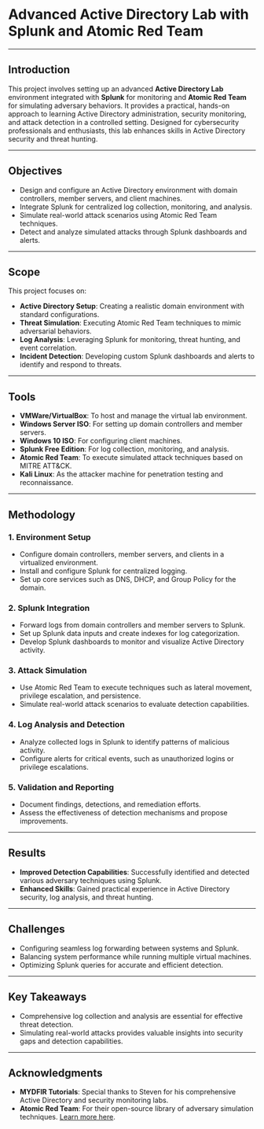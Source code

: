 # Advanced Active Directory Lab with Splunk and Atomic Red Team

---

## **Introduction**
This project involves setting up an advanced **Active Directory Lab** environment integrated with **Splunk** for monitoring and **Atomic Red Team** for simulating adversary behaviors. It provides a practical, hands-on approach to learning Active Directory administration, security monitoring, and attack detection in a controlled setting. Designed for cybersecurity professionals and enthusiasts, this lab enhances skills in Active Directory security and threat hunting.

---

## **Objectives**
- Design and configure an Active Directory environment with domain controllers, member servers, and client machines.
- Integrate Splunk for centralized log collection, monitoring, and analysis.
- Simulate real-world attack scenarios using Atomic Red Team techniques.
- Detect and analyze simulated attacks through Splunk dashboards and alerts.

---

## **Scope**
This project focuses on:
- **Active Directory Setup**: Creating a realistic domain environment with standard configurations.
- **Threat Simulation**: Executing Atomic Red Team techniques to mimic adversarial behaviors.
- **Log Analysis**: Leveraging Splunk for monitoring, threat hunting, and event correlation.
- **Incident Detection**: Developing custom Splunk dashboards and alerts to identify and respond to threats.

---

## **Tools**
- **VMWare/VirtualBox**: To host and manage the virtual lab environment.
- **Windows Server ISO**: For setting up domain controllers and member servers.
- **Windows 10 ISO**: For configuring client machines.
- **Splunk Free Edition**: For log collection, monitoring, and analysis.
- **Atomic Red Team**: To execute simulated attack techniques based on MITRE ATT&CK.
- **Kali Linux**: As the attacker machine for penetration testing and reconnaissance.

---

## **Methodology**

### **1. Environment Setup**
- Configure domain controllers, member servers, and clients in a virtualized environment.
- Install and configure Splunk for centralized logging.
- Set up core services such as DNS, DHCP, and Group Policy for the domain.

### **2. Splunk Integration**
- Forward logs from domain controllers and member servers to Splunk.
- Set up Splunk data inputs and create indexes for log categorization.
- Develop Splunk dashboards to monitor and visualize Active Directory activity.

### **3. Attack Simulation**
- Use Atomic Red Team to execute techniques such as lateral movement, privilege escalation, and persistence.
- Simulate real-world attack scenarios to evaluate detection capabilities.

### **4. Log Analysis and Detection**
- Analyze collected logs in Splunk to identify patterns of malicious activity.
- Configure alerts for critical events, such as unauthorized logins or privilege escalations.

### **5. Validation and Reporting**
- Document findings, detections, and remediation efforts.
- Assess the effectiveness of detection mechanisms and propose improvements.

---

## **Results**
- **Improved Detection Capabilities**: Successfully identified and detected various adversary techniques using Splunk.
- **Enhanced Skills**: Gained practical experience in Active Directory security, log analysis, and threat hunting.

---

## **Challenges**
- Configuring seamless log forwarding between systems and Splunk.
- Balancing system performance while running multiple virtual machines.
- Optimizing Splunk queries for accurate and efficient detection.

---

## **Key Takeaways**
- Comprehensive log collection and analysis are essential for effective threat detection.
- Simulating real-world attacks provides valuable insights into security gaps and detection capabilities.

---

## **Acknowledgments**
- **MYDFIR Tutorials**: Special thanks to Steven for his comprehensive Active Directory and security monitoring labs.
- **Atomic Red Team**: For their open-source library of adversary simulation techniques. [Learn more here](https://github.com/redcanaryco/atomic-red-team).
